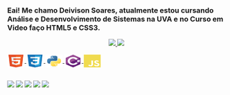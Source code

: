 ### Eai! Me chamo Deivison Soares, atualmente estou cursando Análise e Desenvolvimento de Sistemas na UVA e no Curso em Video faço HTML5 e CSS3.

<div align="center">
  <a href="https://github.com/DeivSoares">
  <img height="150.5em" src="https://github-readme-stats.vercel.app/api?username=deivsoares&show_icons=true&theme=merko&include_all_commits=true&count_private=true"/>
  <img height="150.5em" src="https://github-readme-stats.vercel.app/api/top-langs/?username=deivsoares&layout=compact&langs_count=7&theme=merko"/>
</div>
  <div style="display: inline_block"><br>
  <img align="center" alt="Deiv-HTML" height="30" width="40" src="https://raw.githubusercontent.com/devicons/devicon/master/icons/html5/html5-original.svg">
  <img align="center" alt="Deiv-CSS" height="30" width="40" src="https://raw.githubusercontent.com/devicons/devicon/master/icons/css3/css3-original.svg">
  <img align="center" alt="Deiv-Python" height="30" width="40" src="https://raw.githubusercontent.com/devicons/devicon/master/icons/python/python-original.svg">
  <img align="center" alt="Deiv-Csharp" height="30" width="40" src="https://raw.githubusercontent.com/devicons/devicon/master/icons/csharp/csharp-original.svg">
  <img align="center" alt="Deiv-Js" height="30" width="40" src="https://raw.githubusercontent.com/devicons/devicon/master/icons/javascript/javascript-plain.svg">
  </div>

  ##
  
  <div>
    <a href = "https://wa.me/5522992533137?text=Olá%20Deivison"><img src="https://img.shields.io/badge/WhatsApp-25D366?style=for-the-badge&logo=whatsapp&logoColor=white" target="_blank"></a>
    <a href = "mailto:deivisonsoares16160@outlook.com"><img src="https://img.shields.io/badge/Microsoft_Outlook-0078D4?style=for-the-badge&logo=microsoft-outlook&logoColor=white" target="_blank"></a>
    <a href = "https://t.me/deivsoares"><img src="https://img.shields.io/badge/Telegram-2CA5E0?style=for-the-badge&logo=telegram&logoColor=white" target="_blank"></a>
    <a href="https://discord.gg/avWQy538bY" target="_blank"><img src="https://img.shields.io/badge/Discord-7289DA?style=for-the-badge&logo=discord&logoColor=white" target="_blank"></a>
    <a href="https://www.instagram.com/alffaietfc/" target="_blank"><img src="https://img.shields.io/badge/-Instagram-%23E4405F?style=for-the-badge&logo=instagram&logoColor=white" target="_blank"></a>
  </div>
